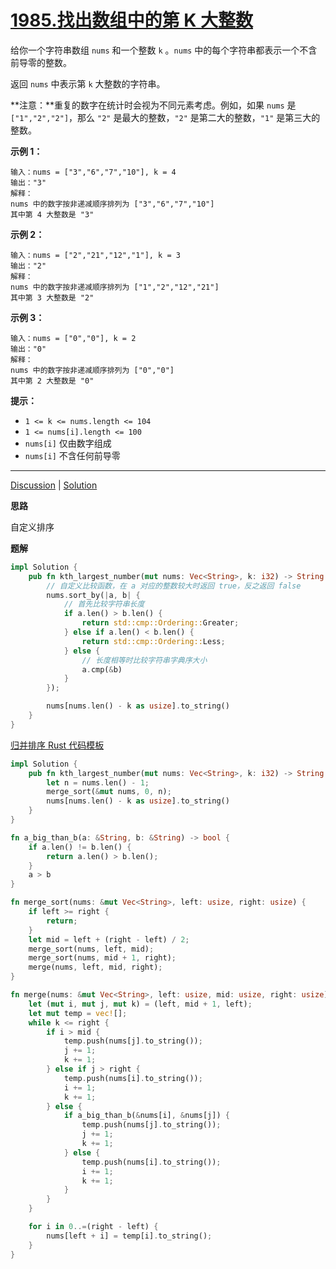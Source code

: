 # [1985.找出数组中的第 K 大整数](https://leetcode.cn/problems/find-the-kth-largest-integer-in-the-array/description/)

给你一个字符串数组 `nums` 和一个整数 `k` 。`nums` 中的每个字符串都表示一个不含前导零的整数。

返回 `nums` 中表示第 `k` 大整数的字符串。

**注意：**重复的数字在统计时会视为不同元素考虑。例如，如果 `nums` 是 `["1","2","2"]`，那么 `"2"` 是最大的整数，`"2"` 是第二大的整数，`"1"` 是第三大的整数。

 

**示例 1：**

```
输入：nums = ["3","6","7","10"], k = 4
输出："3"
解释：
nums 中的数字按非递减顺序排列为 ["3","6","7","10"]
其中第 4 大整数是 "3"
```

**示例 2：**

```
输入：nums = ["2","21","12","1"], k = 3
输出："2"
解释：
nums 中的数字按非递减顺序排列为 ["1","2","12","21"]
其中第 3 大整数是 "2"
```

**示例 3：**

```
输入：nums = ["0","0"], k = 2
输出："0"
解释：
nums 中的数字按非递减顺序排列为 ["0","0"]
其中第 2 大整数是 "0"
```

 

**提示：**

- `1 <= k <= nums.length <= 104`
- `1 <= nums[i].length <= 100`
- `nums[i]` 仅由数字组成
- `nums[i]` 不含任何前导零

------

[Discussion](https://leetcode.cn/problems/find-the-kth-largest-integer-in-the-array/comments/) | [Solution](https://leetcode.cn/problems/find-the-kth-largest-integer-in-the-array/solution/)

**思路**

自定义排序

**题解**

```rust
impl Solution {
    pub fn kth_largest_number(mut nums: Vec<String>, k: i32) -> String {
        // 自定义比较函数，在 a 对应的整数较大时返回 true，反之返回 false
        nums.sort_by(|a, b| {
			// 首先比较字符串长度
            if a.len() > b.len() {
                return std::cmp::Ordering::Greater;
            } else if a.len() < b.len() {
                return std::cmp::Ordering::Less;
            } else {
                // 长度相等时比较字符串字典序大小
                a.cmp(&b)
            }
        });

        nums[nums.len() - k as usize].to_string()
    }
}
```

[归并排序 Rust 代码模板](https://blog.csdn.net/custertian/article/details/125027099)

```rust
impl Solution {
    pub fn kth_largest_number(mut nums: Vec<String>, k: i32) -> String {
        let n = nums.len() - 1;
        merge_sort(&mut nums, 0, n);
        nums[nums.len() - k as usize].to_string()
    }
}

fn a_big_than_b(a: &String, b: &String) -> bool {
    if a.len() != b.len() {
        return a.len() > b.len();
    }
    a > b
}

fn merge_sort(nums: &mut Vec<String>, left: usize, right: usize) {
    if left >= right {
        return;
    }
    let mid = left + (right - left) / 2;
    merge_sort(nums, left, mid);
    merge_sort(nums, mid + 1, right);
    merge(nums, left, mid, right);
}

fn merge(nums: &mut Vec<String>, left: usize, mid: usize, right: usize) {
    let (mut i, mut j, mut k) = (left, mid + 1, left);
    let mut temp = vec![];
    while k <= right {
        if i > mid {
            temp.push(nums[j].to_string());
            j += 1;
            k += 1;
        } else if j > right {
            temp.push(nums[i].to_string());
            i += 1;
            k += 1;
        } else {
            if a_big_than_b(&nums[i], &nums[j]) {
                temp.push(nums[j].to_string());
                j += 1;
                k += 1;
            } else {
                temp.push(nums[i].to_string());
                i += 1;
                k += 1;
            }
        }
    }

    for i in 0..=(right - left) {
        nums[left + i] = temp[i].to_string();
    }
}
```
